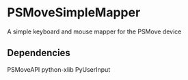PSMoveSimpleMapper
==================

A simple keyboard and mouse mapper for the PSMove device





Dependencies
------------

PSMoveAPI
python-xlib
PyUserInput

